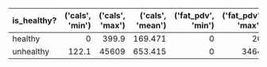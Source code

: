 | is_healthy?   |   ('cals', 'min') |   ('cals', 'max') |   ('cals', 'mean') |   ('fat_pdv', 'min') |   ('fat_pdv', 'max') |   ('fat_pdv', 'mean') |   ('sugar_pdv', 'min') |   ('sugar_pdv', 'max') |   ('sugar_pdv', 'mean') |
|:--------------|------------------:|------------------:|-------------------:|---------------------:|---------------------:|----------------------:|-----------------------:|-----------------------:|------------------------:|
| healthy       |               0   |             399.9 |            169.471 |                    0 |                   20 |               8.34277 |                      0 |                    370 |                 35.2511 |
| unhealthy     |             122.1 |           45609   |            653.415 |                    0 |                 3464 |              53.4615  |                      0 |                  30260 |                 97.3352 |